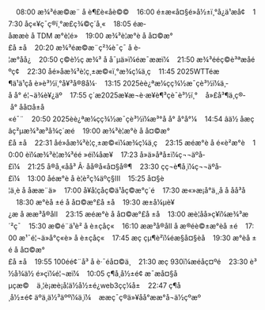     08:00 æ¾³éæ©æ¨ å è¶£è«åè©©    16:00 é±æ«å¤§é»å½±ï¸°å¿ä¹æå¢    17:30 åç«¥ç¯ç®ï¸°æ­£ç¾©ç´å¸«    18:05 éæ­åææè å TDM æ°è¦é»    19:00 æ¾³è¦æ°è å å¤©æ°£å ±å    20:20 æ¾³éæ©æ¨ç²¾è¯ç¯ å è­¦æ°åå¿    20:50 ç©è½ç æ¾³ å å¯µä»ï¼éæ¯ææï¼    21:50 æ¾³ééç©è³ªæåéºç¢    22:30 åé»åæ¾³è¦ç¸±æ©«ï¸°æ¾ç¼ä¸ç    11:45 2025WTTéæ¶ä¹ä¹çå è»è³½ï¸°å¥³å®8å¼·    13:15 2025èè¿ªæ¼çç¾½æ¯çè³½ï¼ä¸­å å° é¦¬ä¾è¥¿äº    17:55 ç´æ­2025æ¥æ¬è·æ¥­è¶³çè¯è³½ï¸°    å»£å³¶ä¸ç®­ å° åå¤å±å«é¯¨    20:50 2025èè¿ªæ¼çç¾½æ¯çè³½ï¼æ³°å å° å°å°¼    14:54 âä½ åæç­âç²µæ¾³æ³å¾ç´æ­é    19:00 æ¾³è¦æ°è å å¤©æ°£å ±å    22:31 åé»åæ¾³è¦ç¸±æ©«ï¼æ¾ç¼ä¸ç    23:15 æéæ°è å é«è²æ°è    10:00 èï¼æ¾³è¦æ¾³éé »éï¼åæ­¥    17:23 å»ä»åªå±ï¼ç¬¬äºå­£ï¼    21:25 å®å¸«åå³ Â· åå®å«å¤§å®¶    23:30 çç¬è¶å¸ï¼ç¬¬äºå­£ï¼    13:00 åéæ°è å è­¦è²ç¾äºç§III    15:25 å¤§è¦ä¸è å åæ­æ¨ä»    17:00 å¥å¦çåç©ä¹åç©æ°ç´é    17:30 æ«»æ¡å°ä¸¸å­ å åå³å    18:30 æ°èå ±é å å¤©æ°£å ±å    19:30 æ±å¼µè¥¿æ å ææ³å®åII    23:15 æéæ°è å å¤©æ°£å ±å    13:00 æè¦åå»ç¥ï¼æ¾³æ´²ç¯    15:30 æ©é¨ä¹è² å è±çåç«    16:10 ææ³å®åII å æ®éè©±æ°èå ±é    17:00 æ¹¯é¦¬ä»å°ç«è» å è±çåç«    17:45 æç çµ¶è²ï¼éæ§å¤§èå    19:30 æ°èå ±é å å¤©æ°£å ±å    19:55 100éé¢¨å³ å è·¯éå¤©ä¸    21:30 æç 930ï¼æéåç¤ºé    23:30 è³½å¾ä½ é»çï¼é¦¬æï¼    10:05 ç¶å¸å½±é¢ æ¯æå¤§åµçæ©    ä¸¦è¡æè¡å¦ä½å½±é¿web3çç¼å±    22:47 ç¶å¸å½±é¢ äºä¸ä½³äººï¼ä¸ï¼    ææç¯ç®ä»¥åå°ææ°å¬ä½çºæº